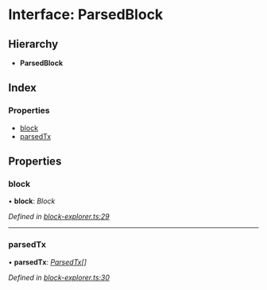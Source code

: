 # Interface: ParsedBlock

## Hierarchy

* **ParsedBlock**

## Index

### Properties

* [block](_block_explorer_.parsedblock.md#block)
* [parsedTx](_block_explorer_.parsedblock.md#parsedtx)

## Properties

###  block

• **block**: *Block*

*Defined in [block-explorer.ts:29](https://github.com/celo-org/celo-monorepo/blob/master/packages/sdk/explorer/src/block-explorer.ts#L29)*

___

###  parsedTx

• **parsedTx**: *[ParsedTx](_block_explorer_.parsedtx.md)[]*

*Defined in [block-explorer.ts:30](https://github.com/celo-org/celo-monorepo/blob/master/packages/sdk/explorer/src/block-explorer.ts#L30)*

